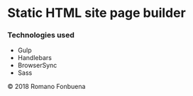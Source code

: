 # Static HTML site page builder

### Technologies used

- Gulp
- Handlebars
- BrowserSync
- Sass

&copy; 2018 Romano Fonbuena